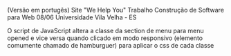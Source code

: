 (Versão em portugês) Site "We Help You" Trabalho Construção de Software para Web 08/06 Universidade Vila Velha - ES

O script de JavaScript altera a classe da section de menu para menu opened e vice versa quando clicado em modo responsivo (elemento comumente chamado de hamburguer) para aplicar o css de cada classe